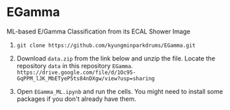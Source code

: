 # EGamma
ML-based E/Gamma Classification from its ECAL Shower Image

1. `git clone https://github.com/kyungminparkdrums/EGamma.git`

2. Download `data.zip` from the link below and unzip the file. Locate the repository `data` in this repository `EGamma`.
`https://drive.google.com/file/d/1Oc95-GqPPM_lJK_MbETyeP5ts84nDXgw/view?usp=sharing`

3. Open `EGamma_ML.ipynb` and run the cells. You might need to install some packages if you don't already have them.
